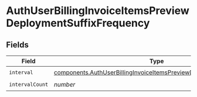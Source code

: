 # AuthUserBillingInvoiceItemsPreviewDeploymentSuffixFrequency


## Fields

| Field                                                                                                                                                          | Type                                                                                                                                                           | Required                                                                                                                                                       | Description                                                                                                                                                    |
| -------------------------------------------------------------------------------------------------------------------------------------------------------------- | -------------------------------------------------------------------------------------------------------------------------------------------------------------- | -------------------------------------------------------------------------------------------------------------------------------------------------------------- | -------------------------------------------------------------------------------------------------------------------------------------------------------------- |
| `interval`                                                                                                                                                     | [components.AuthUserBillingInvoiceItemsPreviewDeploymentSuffixInterval](../../models/components/authuserbillinginvoiceitemspreviewdeploymentsuffixinterval.md) | :heavy_check_mark:                                                                                                                                             | N/A                                                                                                                                                            |
| `intervalCount`                                                                                                                                                | *number*                                                                                                                                                       | :heavy_check_mark:                                                                                                                                             | N/A                                                                                                                                                            |